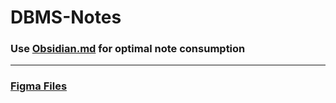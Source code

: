 # DBMS-Notes
### Use [Obsidian.md](https://obsidian.md) for optimal note consumption

---
### [Figma Files](https://www.figma.com/file/UhdtgQ6OA5d65bGlP0pf7N/DBMS-Notes-Figures?type=design&node-id=0%3A1&mode=design&t=iOZLRXqEhZ0BPq6X-1)
